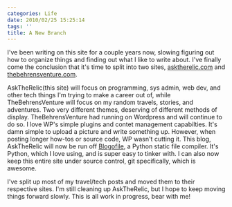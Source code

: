 ```yaml
---
categories: Life
date: 2010/02/25 15:25:14  
tags: ''
title: A New Branch
---
```

I've been writing on this site for a couple years now, slowing figuring out how to organize things and finding out what I like to write about. I've finally come the conclusion that it's time to split into two sites, [asktherelic.com](http://www.asktherelic.com) and [thebehrensventure.com](http://www.thebehrensventure.com).

AskTheRelic(this site) will focus on programming, sys admin, web dev, and other tech things I'm trying to make a career out of, while TheBehrensVenture will focus on my random travels, stories, and adventures. Two very different themes, deserving of different methods of display. TheBehrensVenture had running on Wordpress and will continue to do so. I love WP's simple plugins and contet management capabilties. It's damn simple to upload a picture and write something up. However, when posting longer how-tos or source code, WP wasn't cutting it. This blog, AskTheRelic will now be run off [Blogofile](http://blogofile.com/), a Python static file compiler. It's Python, which I love using, and is super easy to tinker with. I can also now keep this entire site under source control, git specifically, which is awesome.

I've split up most of my travel/tech posts and moved them to their respective sites. I'm still cleaning up AskTheRelic, but I hope to keep moving things forward slowly. This is all work in progress, bear with me!
